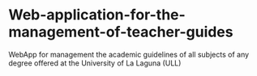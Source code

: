 Web-application-for-the-management-of-teacher-guides
====================================================

WebApp for management the academic guidelines of all subjects of any degree offered at the University of La Laguna (ULL) 
